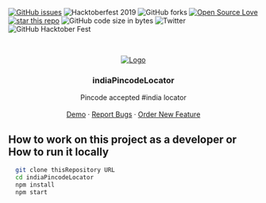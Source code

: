 <!-- PROJECT SHIELDS -->
<!--
*** I'm using markdown "reference style" links for readability.
*** Reference links are enclosed in brackets [ ] instead of parentheses ( ).
*** See the bottom of this document for the declaration of the reference variables
*** for build-url, contributors-url, etc. This is an optional, concise syntax you may use.
*** https://www.markdownguide.org/basic-syntax/#reference-style-links
-->
[![GitHub issues][GitHubissues-shield]][GitHubissues-url] ![Hacktoberfest 2019][Hacktober2019-shield] ![GitHub forks][forks-shield] [![Open Source Love][OpenSourceLove-shield]][OpenSourceLove-url] [![star this repo][starthisrepo-shield]][starthisrepo-url] ![GitHub code size in bytes][codesize-shield] ![Twitter][twitter-shield] ![GitHub Hacktober Fest][Hacktober-shield]

<!-- PROJECT LOGO -->
<br />
<p align="center">
  <a href="https://github.com/bhumijgupta/indiaPincodeLocator">
    <img src="https://raw.githubusercontent.com/jamessom/indiaPincodeLocator/master/logo.png" alt="Logo" >
  </a>

  <h3 align="center">indiaPincodeLocator</h3>

  <p align="center">
    Pincode accepted #india locator
    <br />
    <br />
    <a href="https://indiapincodelocator.herokuapp.com/">Demo</a>
    ·
    <a href="https://github.com/bhumijgupta/indiaPincodeLocator/issues">Report Bugs</a>
    ·
    <a href="https://github.com/bhumijgupta/indiaPincodeLocator/issues">Order New Feature</a>
  </p>
</p>

<!-- Development Starts -->
## How to work on this project as a developer or How to run it locally
```sh
  git clone thisRepository URL
  cd indiaPincodeLocator
  npm install
  npm start
```


<!-- MARKDOWN LINKS & IMAGES -->
<!-- https://www.markdownguide.org/basic-syntax/#reference-style-links -->
<!-- [product-screenshot]: # -->
[Hacktober-shield]: https://img.shields.io/badge/Hacktober%20Fest%202019-wpalacioshack-green
[codesize-shield]: https://img.shields.io/github/languages/code-size/bhumijgupta/indiaPincodeLocator
[twitter-shield]: https://img.shields.io/twitter/url?url=https%3A%2F%2Fgithub.com%2Fbhumijgupta%2FindiaPincodeLocator
[Hacktober2019-shield]: https://img.shields.io/badge/hacktoberfest-2019-blueviolet
[forks-shield]: https://img.shields.io/github/forks/bhumijgupta/indiaPincodeLocator?color=1&style=flat-square


[GitHubissues-url]: https://github.com/bhumijgupta/indiaPincodeLocator/issues
[GitHubissues-shield]: https://img.shields.io/github/issues/bhumijgupta/indiaPincodeLocator?style=for-the-badge

[OpenSourceLove-url]: https://github.com/ellerbrock/open-source-badge/
[OpenSourceLove-shield]: https://badges.frapsoft.com/os/mit/mit.svg?v=102

[starthisrepo-url]: https://github.com/boennemann/badges
[starthisrepo-shield]: http://githubbadges.com/star.svg?user=boennemann&repo=badges&style=flat
